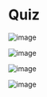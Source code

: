 # Quiz

![image](https://github.com/Tan12d/PWC_Programming_Fundamentals-Java/assets/100254217/d2834ccc-f54a-44cc-8299-404026652176)

![image](https://github.com/Tan12d/PWC_Programming_Fundamentals-Java/assets/100254217/372ce40c-c664-4464-8fc4-d00fb20b1fd5)

![image](https://github.com/Tan12d/PWC_Programming_Fundamentals-Java/assets/100254217/18ccebcc-cba5-4715-90f3-4c012ea21791)

![image](https://github.com/Tan12d/PWC_Programming_Fundamentals-Java/assets/100254217/7934a333-6013-4ab5-a6b2-9446a64c6d0c)
